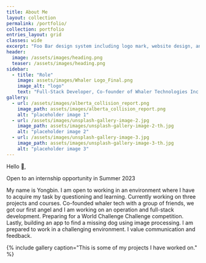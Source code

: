 ```yaml
---
title: About Me 
layout: collection
permalink: /portfolio/
collection: portfolio
entries_layout: grid
classes: wide
excerpt: "Foo Bar design system including logo mark, website design, and branding applications."
header:
  image: /assets/images/heading.png
  teaser: /assets/images/heading.png
sidebar:
  - title: "Role"
    image: assets/images/Whaler Logo_Final.png
    image_alt: "logo"
    text: "Full-Stack Developer, Co-founder of Whaler Technologies Inc."
gallery:
  - url: /assets/images/alberta_collision_report.png
    image_path: assets/images/alberta_collision_report.png
    alt: "placeholder image 1"
  - url: /assets/images/unsplash-gallery-image-2.jpg
    image_path: assets/images/unsplash-gallery-image-2-th.jpg
    alt: "placeholder image 2"
  - url: /assets/images/unsplash-gallery-image-3.jpg
    image_path: assets/images/unsplash-gallery-image-3-th.jpg
    alt: "placeholder image 3"
---
```


Hello 👋,

Open to an internship opportunity in Summer 2023

My name is Yongbin. I am open to working in an environment where I have to acquire my task by questioning and learning. Currently working on three projects and courses. Co-founded whaler tech with a group of friends, we got our first angel and I am working on an operation and full-stack development. Preparing for a World Challenge Challenge competition. Lastly, building an app to find a missing dog using image processing. I am prepared to work in a challenging environment. I value communication and feedback.

{% include gallery caption="This is some of my projects I have worked on." %}


